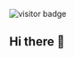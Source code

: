 ![visitor badge](https://visitor-badge.laobi.icu/badge?page_id=salesp07.salesp07&left_color=red&right_color=green) 
## Hi there 👋

<!--
**Gandah/Gandah** is a ✨ _special_ ✨ repository because its `README.md` (this file) appears on your GitHub profile.

Here are some ideas to get you started:

- 🔭 I’m currently working on ...
- 🌱 I’m currently learning ...
- 👯 I’m looking to collaborate on ...
- 🤔 I’m looking for help with ...
- 💬 Ask me about ...
- 📫 How to reach me: ...
- 😄 Pronouns: ...
- ⚡ Fun fact: ...
-->
